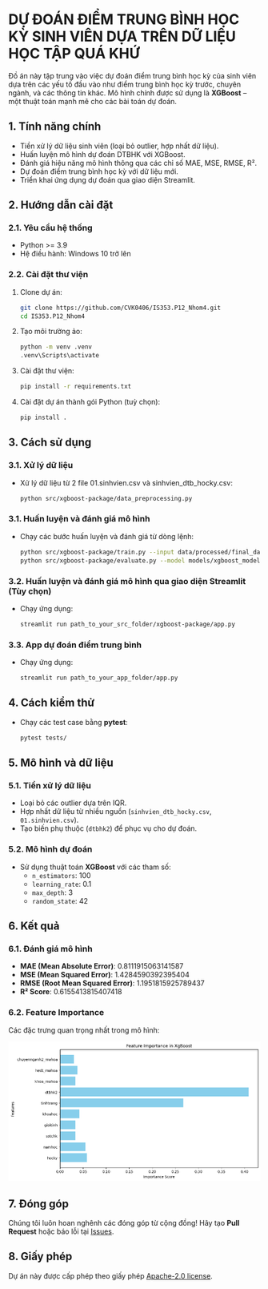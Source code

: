 # **DỰ ĐOÁN ĐIỂM TRUNG BÌNH HỌC KỲ SINH VIÊN DỰA TRÊN DỮ LIỆU HỌC TẬP QUÁ KHỨ**
Đồ án này tập trung vào việc dự đoán điểm trung bình học kỳ của sinh viên dựa trên các yếu tố đầu vào như điểm trung bình học kỳ trước, chuyên ngành, và các thông tin khác. Mô hình chính được sử dụng là **XGBoost** – một thuật toán mạnh mẽ cho các bài toán dự đoán.

## **1. Tính năng chính**
- Tiền xử lý dữ liệu sinh viên (loại bỏ outlier, hợp nhất dữ liệu).
- Huấn luyện mô hình dự đoán DTBHK với XGBoost.
- Đánh giá hiệu năng mô hình thông qua các chỉ số MAE, MSE, RMSE, R².
- Dự đoán điểm trung bình học kỳ với dữ liệu mới.
- Triển khai ứng dụng dự đoán qua giao diện Streamlit.

## **2. Hướng dẫn cài đặt**
### **2.1. Yêu cầu hệ thống**
- Python >= 3.9
- Hệ điều hành: Windows 10 trở lên

### **2.2. Cài đặt thư viện**
1. Clone dự án:
   ```bash
   git clone https://github.com/CVK0406/IS353.P12_Nhom4.git
   cd IS353.P12_Nhom4
   ```
2. Tạo môi trường ảo:
   ```bash
   python -m venv .venv
   .venv\Scripts\activate         
   ```
3. Cài đặt thư viện:
   ```bash
   pip install -r requirements.txt
   ```

4. Cài đặt dự án thành gói Python (tuỳ chọn):
   ```bash
   pip install .
   ```

## **3. Cách sử dụng**
### **3.1. Xử lý dữ liệu**
- Xử lý dữ liệu từ 2 file 01.sinhvien.csv và sinhvien_dtb_hocky.csv:
   ```bash
   python src/xgboost-package/data_preprocessing.py
   ```
### **3.1. Huấn luyện và đánh giá mô hình**
- Chạy các bước huấn luyện và đánh giá từ dòng lệnh:
   ```bash
   python src/xgboost-package/train.py --input data/processed/final_data.csv --output_dir models/
   python src/xgboost-package/evaluate.py --model models/xgboost_model.pkl --input data/processed/final_data.csv
   ```

### **3.2. Huấn luyện và đánh giá mô hình qua giao diện Streamlit (Tùy chọn)**
- Chạy ứng dụng:
   ```bash
   streamlit run path_to_your_src_folder/xgboost-package/app.py
   ```
   
### **3.3. App dự đoán điểm trung bình**
- Chạy ứng dụng:
   ```bash
   streamlit run path_to_your_app_folder/app.py
   ```
   
## **4. Cách kiểm thử**
- Chạy các test case bằng **pytest**:
   ```bash
   pytest tests/
   ```

## **5. Mô hình và dữ liệu**
### **5.1. Tiền xử lý dữ liệu**
- Loại bỏ các outlier dựa trên IQR.
- Hợp nhất dữ liệu từ nhiều nguồn (`sinhvien_dtb_hocky.csv`, `01.sinhvien.csv`).
- Tạo biến phụ thuộc (`dtbhk2`) để phục vụ cho dự đoán.

### **5.2. Mô hình dự đoán**
- Sử dụng thuật toán **XGBoost** với các tham số:
  - `n_estimators`: 100
  - `learning_rate`: 0.1
  - `max_depth`: 3
  - `random_state`: 42

## **6. Kết quả**
### **6.1. Đánh giá mô hình**
- **MAE (Mean Absolute Error)**: 0.8111915063141587
- **MSE (Mean Squared Error)**: 1.4284590392395404
- **RMSE (Root Mean Squared Error)**: 1.1951815925789437
- **R² Score**: 0.6155413815407418

### **6.2. Feature Importance**
Các đặc trưng quan trọng nhất trong mô hình:

![alt text](image.png)

## **7. Đóng góp**
Chúng tôi luôn hoan nghênh các đóng góp từ cộng đồng! Hãy tạo **Pull Request** hoặc báo lỗi tại [Issues](https://github.com/CVK0406/IS353.P12_Nhom4/issues).

## **8. Giấy phép**
Dự án này được cấp phép theo giấy phép [Apache-2.0 license](https://github.com/CVK0406/IS353.P12_Nhom4#Apache-2.0-1-ov-file).
